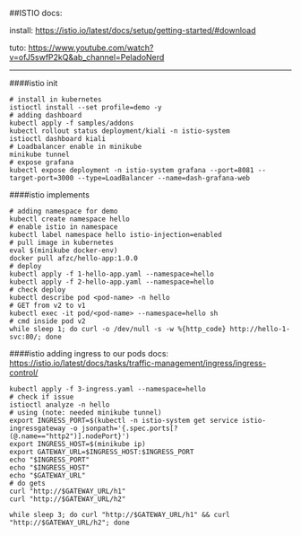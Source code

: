 ##ISTIO
docs:

install: https://istio.io/latest/docs/setup/getting-started/#download

tuto: https://www.youtube.com/watch?v=ofJ5swfP2kQ&ab_channel=PeladoNerd

---
####istio init
```shell
# install in kubernetes
istioctl install --set profile=demo -y
# adding dashboard
kubectl apply -f samples/addons
kubectl rollout status deployment/kiali -n istio-system
istioctl dashboard kiali
# Loadbalancer enable in minikube
minikube tunnel
# expose grafana
kubectl expose deployment -n istio-system grafana --port=8081 --target-port=3000 --type=LoadBalancer --name=dash-grafana-web
```
####istio implements
```shell
# adding namespace for demo 
kubectl create namespace hello
# enable istio in namespace
kubectl label namespace hello istio-injection=enabled
# pull image in kubernetes
eval $(minikube docker-env)
docker pull afzc/hello-app:1.0.0
# deploy
kubectl apply -f 1-hello-app.yaml --namespace=hello
kubectl apply -f 2-hello-app.yaml --namespace=hello
# check deploy
kubectl describe pod <pod-name> -n hello
# GET from v2 to v1
kubectl exec -it pod/<pod-name> --namespace=hello sh
# cmd inside pod v2
while sleep 1; do curl -o /dev/null -s -w %{http_code} http://hello-1-svc:80/; done
```
####istio adding ingress to our pods
docs:
https://istio.io/latest/docs/tasks/traffic-management/ingress/ingress-control/
```shell
kubectl apply -f 3-ingress.yaml --namespace=hello
# check if issue
istioctl analyze -n hello
# using (note: needed minikube tunnel)
export INGRESS_PORT=$(kubectl -n istio-system get service istio-ingressgateway -o jsonpath='{.spec.ports[?(@.name=="http2")].nodePort}')
export INGRESS_HOST=$(minikube ip)
export GATEWAY_URL=$INGRESS_HOST:$INGRESS_PORT
echo "$INGRESS_PORT"
echo "$INGRESS_HOST"
echo "$GATEWAY_URL"
# do gets
curl "http://$GATEWAY_URL/h1"
curl "http://$GATEWAY_URL/h2"

while sleep 3; do curl "http://$GATEWAY_URL/h1" && curl "http://$GATEWAY_URL/h2"; done
```